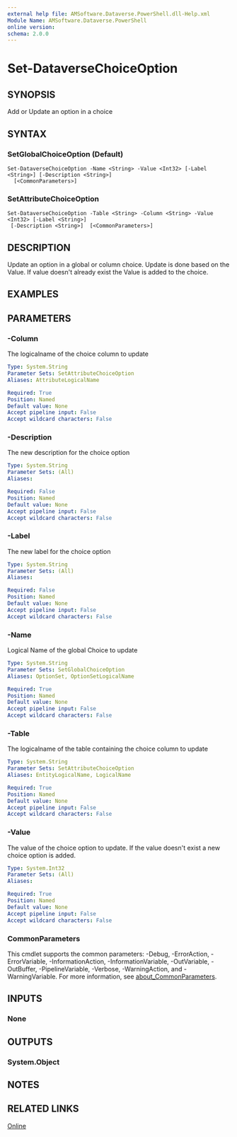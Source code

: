 ```yaml
---
external help file: AMSoftware.Dataverse.PowerShell.dll-Help.xml
Module Name: AMSoftware.Dataverse.PowerShell
online version:
schema: 2.0.0
---
```


# Set-DataverseChoiceOption

## SYNOPSIS
Add or Update an option in a choice

## SYNTAX

### SetGlobalChoiceOption (Default)
```
Set-DataverseChoiceOption -Name <String> -Value <Int32> [-Label <String>] [-Description <String>]
  [<CommonParameters>]
```

### SetAttributeChoiceOption
```
Set-DataverseChoiceOption -Table <String> -Column <String> -Value <Int32> [-Label <String>]
 [-Description <String>]  [<CommonParameters>]
```

## DESCRIPTION
Update an option in a global or column choice. Update is done based on the Value. If value doesn't already exist the Value is added to the choice.


## EXAMPLES

## PARAMETERS

### -Column
The logicalname of the choice column to update

```yaml
Type: System.String
Parameter Sets: SetAttributeChoiceOption
Aliases: AttributeLogicalName

Required: True
Position: Named
Default value: None
Accept pipeline input: False
Accept wildcard characters: False
```

### -Description
The new description for the choice option

```yaml
Type: System.String
Parameter Sets: (All)
Aliases:

Required: False
Position: Named
Default value: None
Accept pipeline input: False
Accept wildcard characters: False
```

### -Label
The new label for the choice option

```yaml
Type: System.String
Parameter Sets: (All)
Aliases:

Required: False
Position: Named
Default value: None
Accept pipeline input: False
Accept wildcard characters: False
```

### -Name
Logical Name of the global Choice to update

```yaml
Type: System.String
Parameter Sets: SetGlobalChoiceOption
Aliases: OptionSet, OptionSetLogicalName

Required: True
Position: Named
Default value: None
Accept pipeline input: False
Accept wildcard characters: False
```

### -Table
The logicalname of the table containing the choice column to update

```yaml
Type: System.String
Parameter Sets: SetAttributeChoiceOption
Aliases: EntityLogicalName, LogicalName

Required: True
Position: Named
Default value: None
Accept pipeline input: False
Accept wildcard characters: False
```

### -Value
The value of the choice option to update. If the value doesn't exist a new choice option is added.

```yaml
Type: System.Int32
Parameter Sets: (All)
Aliases:

Required: True
Position: Named
Default value: None
Accept pipeline input: False
Accept wildcard characters: False
```

### CommonParameters
This cmdlet supports the common parameters: -Debug, -ErrorAction, -ErrorVariable, -InformationAction, -InformationVariable, -OutVariable, -OutBuffer, -PipelineVariable, -Verbose, -WarningAction, and -WarningVariable. For more information, see [about_CommonParameters](http://go.microsoft.com/fwlink/?LinkID=113216).

## INPUTS

### None
## OUTPUTS

### System.Object
## NOTES

## RELATED LINKS

[Online](https://github.com/AMSoftwareNL/DataversePowershell/blob/main/docs/Set-DataverseChoiceOption.md)


